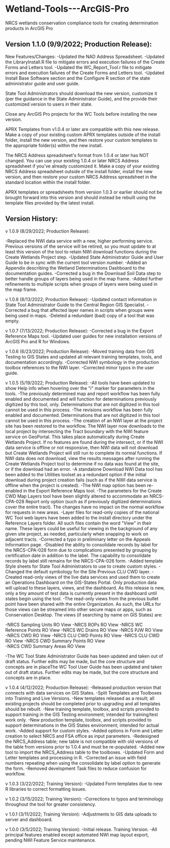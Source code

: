 # Wetland-Tools---ArcGIS-Pro
NRCS wetlands conservation compliance tools for creating determination products in ArcGIS Pro

## **Version 1.1.0 (9/9/2022; Production Release):**

New Features/Changes:
-Updated the NAD Address Spreadsheet.
-Updated the LibraryInstall.R file to mitigate errors and execution failures of the Create Forms and Letters tool.
-Updated the WC_Report_Tool.r file to mitigate errors and execution failures of the Create Forms and Letters tool.
-Updated Install Base Software section and the Configure R section of the state administrator guide and user guide.

State Tool Administrators should download the new version, customize it (per the guidance in the State Administrator Guide), and the provide their customized version to users in their state.
	
Close any ArcGIS Pro projects for the WC Tools before installing the new version.
	
APRX Templates from v1.0.4 or later are compatible with this new release. Make a copy of your existing custom APRX templates outside of the install folder, install the new version, and then restore your custom templates to the appropriate folder(s) within the new install.
	
The NRCS Address spreadsheet's format from 1.0.4 or later has NOT changed. You can use your existing 1.0.4 or later NRCS Address spreadsheet if you've already customized it. Make a copy of your existing NRCS Address spreadsheet outside of the install folder, install the new version, and then restore your custom NRCS Address spreadsheet in the standard location within the install folder.
	
APRX templates or spreadsheets from version 1.0.3 or earlier should not be brought forward into this version and should instead be rebuilt using the template files provided by the latest install.


## **Version History:**

v 1.0.9 (8/29/2022; Production Release):

-Replaced the NWI data service with a new, higher performing service. Previous versions of the service will be retired, so you must update to at least this version of the tool to retain NWI download functions during the Create Wetlands Project step.
-Updated State Administrator Guide and User Guide to be in sync with the current tool version number.
-Added an Appendix describing the Wetland Determinations Dashboard to the documentation guides.
-Corrected a bug in the Download Soil Data step to better handle groups of layers being used in the map frame.
-Added further refinements to multiple scripts when groups of layers were being used in the map frame.


v 1.0.8 (8/13/2022; Production Release):
-Updated contact information in State Tool Administrator Guide to the Central Region GIS Specialist.
-Corrected a bug that affected layer names in scripts when groups were being used in maps.
-Deleted a redundant (bad) copy of a tool that was empty.


v 1.0.7 (7/13/2022; Production Release):
-Corrected a bug in the Export Reference Maps tool.
-Updated user guides for new installation versions of ArcGIS Pro and R for Windows.


v 1.0.6 (6/23/2022; Production Release):
-Moved training data from GIS Testing to GIS States and updated all relevant training templates, tools, and documentation accordingly.
-Corrected NWI symbology in the production toolbox references to the NWI layer.
-Corrected minor typos in the user guide.


v 1.0.5 (5/19/2022; Production Release):
-All tools have been updated to show Help info when hovering over the "i" marker for parameters in the tools.
-The previously determined map and report workflow has been fully enabled and documented and will function for determinations previously digitized by this tool, only. Determinations that are not digitized in this tool cannot be used in this process.
-The revisions workflow has been fully enabled and documented. Determinations that are not digitized in this tool cannot be used in this process.
-The creation of an NWI layer at the project site has been restored to the workflow.  The NWI layer now downloads to the local project by intersecting the Tract boundary with the NWI feature service on GeoPortal.  This takes place automatically during Create Wetlands Project.  If no features are found during the intersect, or if the NWI data service is offline or not responsive, then NWI data will not download but Create Wetlands Project will still run to complete its normal functions.  If NWI data does not download, view the results messages after running the Create Wetlands Project tool to determine if no data was found at the site, or if the download had an error.
-A standalone Download NWI Data tool has been added to the Utilities toolset as a redundant option if the initial download during project creation fails (such as if the NWI data service is offline when the project is created).
-The NWI map option has been re-enabled in the Export Reference Maps tool.
-The parameters for the Create CWD Map Layers tool have been slightly altered to accommodate an NRCS-CPA-028 Report only option (such as if previously digitized determinations cover the entire tract).  The changes have no impact on the normal workflow for requests in new areas.
-Layer files for read-only copies of the national WC Tool web layers have been added to the install directory under the Reference Layers folder. All such files contain the word "View" in their name.  These layers could be useful for viewing in the background of any given site project, as needed, particularly when snapping to work on adjacent tracts.
-Corrected a typo in preliminary letter on the Appeals Information page.
-Disabled the ability to consolidate records by label for the NRCS-CPA-028 form due to complications presented by grouping by certification date in addition to the label.  The capability to consolidate records by label still remains for the NRCS-CPA-026 form.
-Added template Style sheets for State Tool Administrators to use to create custom styles.
-Changed the default symbology for the Site Previous CLU CWD layer.
-Created read-only views of the live data services and used them to create an Operations Dashboard on the GIS-States Portal. Only production data will upload to these layers, views, and the dashboard.  As this release is new, only a tiny amount of test data is currently present in the dashboard until states begin using the tool. 
-The read-only views from the previous bullet point have been shared with the entire Organization. As such, the URLs for those views can be streamed into other secure maps or apps, such as Conservation Desktop. The views (if searching by name on GIS States) are:

  -NRCS Sampling Units RO View
  -NRCS ROPs RO View
  -NRCS WC Reference Points RO View
  -NRCS WC Drains RO View
  -NRCS PJW RO View	
  -NRCS CWD RO View
  -NRCS CLU CWD Points RO View
  -NRCS CLU CWD RO View
  -NRCS CWD Summary Points RO View	
  -NRCS CWD Summary Areas RO View
		
-The WC Tool State Administrator Guide has been updated and taken out of draft status. Further edits may be made, but the core structure and concepts are in placeThe WC Tool User Guide has been updated and taken out of draft status. Further edits may be made, but the core structure and concepts are in place.


v 1.0.4 (4/12/2022; Production Release):
-Released production version that connects with data services on GIS States.
-Split Templates and Toolboxes into Training and Live Versions.
-New templates released as a result; all existing projects should be completed prior to upgrading and all templates should be rebuilt.
-New training template, toolbox, and scripts provided to support training in the GIS Testing environment; intended for training/test work only.
-New production template, toolbox, and scripts provided to support determinations in the GIS States environment; intended for actual work.
-Added support for custom styles.
-Added options in Form and Letter creation to select NRCS and FSA office as input parameters.
-Redesigned the NRCS_Address table; new table is not compatible with old versions of the table from versions prior to 1.0.4 and must be re-populated.
-Added new tool to import the NRCS_Address table to the toolboxes.
-Updated Form and Letter templates and processing in R.
-Corrected an issue with field numbers repeating when using the consolidate by label option to generate the form.
-Removed development Task files to reduce confusion for workflow.


v 1.0.3 (3/22/2022; Training Version):
-Updated Form templates due to new R libraries to correct formatting issues.


v 1.0.2 (3/15/2022; Training Version):
-Corrections to typos and terminology throughout the tool for greater consistency.


v 1.0.1 (3/11/2022; Training Version):
-Adjustments to GIS data uploads to server and dashboard.


v 1.0.0 (3/5/2022; Training Version):
-Initial release. Training Version.
-All principal features enabled except automated NWI map layout export, pending NWI Feature Service maintenance.
